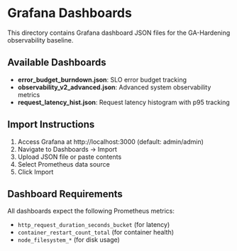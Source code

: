 # Grafana Dashboards

This directory contains Grafana dashboard JSON files for the GA-Hardening observability baseline.

## Available Dashboards

- **error_budget_burndown.json**: SLO error budget tracking
- **observability_v2_advanced.json**: Advanced system observability metrics
- **request_latency_hist.json**: Request latency histogram with p95 tracking

## Import Instructions

1. Access Grafana at http://localhost:3000 (default: admin/admin)
2. Navigate to Dashboards → Import
3. Upload JSON file or paste contents
4. Select Prometheus data source
5. Click Import

## Dashboard Requirements

All dashboards expect the following Prometheus metrics:
- `http_request_duration_seconds_bucket` (for latency)
- `container_restart_count_total` (for container health)
- `node_filesystem_*` (for disk usage)
